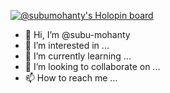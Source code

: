 [![@subumohanty's Holopin board](https://holopin.me/subumohanty)](https://holopin.io/@subumohanty)

- 👋 Hi, I’m @subu-mohanty
- 👀 I’m interested in ...
- 🌱 I’m currently learning ...
- 💞️ I’m looking to collaborate on ...
- 📫 How to reach me ...



<!---
subu-mohanty/subu-mohanty is a ✨ special ✨ repository because its `README.md` (this file) appears on your GitHub profile.
You can click the Preview link to take a look at your changes.
--->
